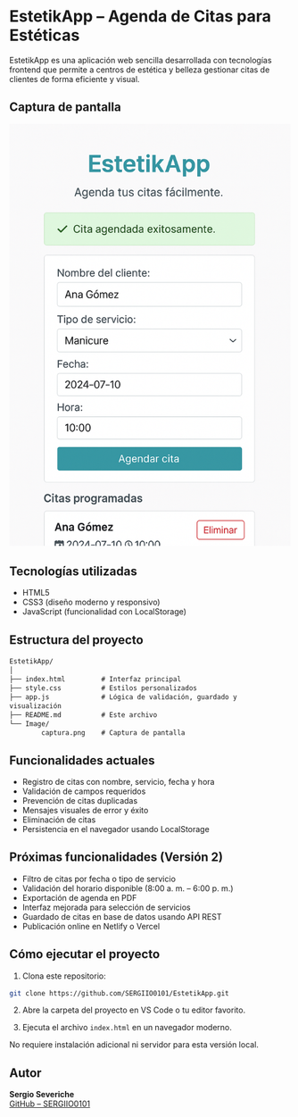 # EstetikApp – Agenda de Citas para Estéticas

EstetikApp es una aplicación web sencilla desarrollada con tecnologías frontend que permite a centros de estética y belleza gestionar citas de clientes de forma eficiente y visual.

## Captura de pantalla

![Interfaz de EstetikApp](./Image/Captura.png)

## Tecnologías utilizadas

- HTML5
- CSS3 (diseño moderno y responsivo)
- JavaScript (funcionalidad con LocalStorage)

## Estructura del proyecto

```
EstetikApp/
│
├── index.html         # Interfaz principal
├── style.css          # Estilos personalizados
├── app.js             # Lógica de validación, guardado y visualización
├── README.md          # Este archivo
└── Image/
        captura.png    # Captura de pantalla
```

## Funcionalidades actuales

- Registro de citas con nombre, servicio, fecha y hora
- Validación de campos requeridos
- Prevención de citas duplicadas
- Mensajes visuales de error y éxito
- Eliminación de citas
- Persistencia en el navegador usando LocalStorage

## Próximas funcionalidades (Versión 2)

- Filtro de citas por fecha o tipo de servicio
- Validación del horario disponible (8:00 a. m. – 6:00 p. m.)
- Exportación de agenda en PDF
- Interfaz mejorada para selección de servicios
- Guardado de citas en base de datos usando API REST
- Publicación online en Netlify o Vercel

## Cómo ejecutar el proyecto

1. Clona este repositorio:

```bash
git clone https://github.com/SERGIIO0101/EstetikApp.git
```

2. Abre la carpeta del proyecto en VS Code o tu editor favorito.

3. Ejecuta el archivo `index.html` en un navegador moderno.

No requiere instalación adicional ni servidor para esta versión local.

## Autor

**Sergio Severiche**  
[GitHub – SERGIIO0101](https://github.com/SERGIIO0101)
